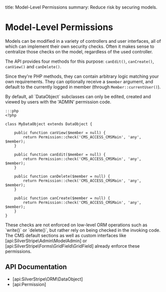 title: Model-Level Permissions
summary: Reduce risk by securing models.

# Model-Level Permissions

Models can be modified in a variety of controllers and user interfaces, all of which can implement their own security 
checks. Often it makes sense to centralize those checks on the model, regardless of the used controller.

The API provides four methods for this purpose: `canEdit()`, `canCreate()`, `canView()` and `canDelete()`.

Since they're PHP methods, they can contain arbitrary logic matching your own requirements. They can optionally receive 
a `$member` argument, and default to the currently logged in member (through `Member::currentUser()`).

<div class="notice" markdown="1">
By default, all `DataObject` subclasses can only be edited, created and viewed by users with the 'ADMIN' permission 
code.
</div>

	:::php
	<?php

	class MyDataObject extends DataObject {
	
		public function canView($member = null) {
			return Permission::check('CMS_ACCESS_CMSMain', 'any', $member);
		}

		public function canEdit($member = null) {
			return Permission::check('CMS_ACCESS_CMSMain', 'any', $member);
		}

		public function canDelete($member = null) {
			return Permission::check('CMS_ACCESS_CMSMain', 'any', $member);
		}

		public function canCreate($member = null) {
			return Permission::check('CMS_ACCESS_CMSMain', 'any', $member);
		}
	}

<div class="alert" markdown="1">
These checks are not enforced on low-level ORM operations such as `write()` or `delete()`, but rather rely on being 
checked in the invoking code. The CMS default sections as well as custom interfaces like [api:SilverStripe\Admin\ModelAdmin] or 
[api:SilverStripe\Forms\GridField\GridField] already enforce these permissions.
</div>

## API Documentation

* [api:SilverStripe\ORM\DataObject]
* [api:Permission]
